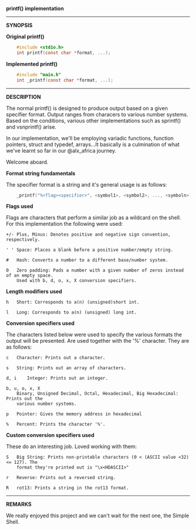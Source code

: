 __printf() implementation__

-----------------------------------------------------------------------------------------------

__SYNOPSIS__

**Original printf()**
```c
	#include <stdio.h>
	int printf(const char *format, ...);
```

**Implemented printf()**
```c
	#include "main.h"
	int _printf(const char *format, ...);
```

-----------------------------------------------------------------------------------------------

__DESCRIPTION__

The normal printf() is designed to produce output based on a given specifier format.
Output ranges from characers to various number systems. Based on the conditions, various
other implementations such as sprintf() and vsnprintf() arise.

In our implementation, we'll be employing variadic functions, function pointers, struct
and typedef, arrays...It basically is a culmination of what we've learnt so far in our
@alx\_africa journey.

Welcome aboard.

**Format string fundamentals**
	
The specifier format is a string and it's general usage is as follows:

```c	
	_printf("%<flag><specifier>", <symbol1>, <symbol2>, ..., <symboln>);
```

**Flags used**
	
Flags are characters that perform a similar job as a wildcard on the shell. For this
implementation the following were used:

	+/-	Plus, Minus: Denotes positive and negative sign convention, respectively.

	' '	Space: Places a blank before a positive number/empty string.

	#	Hash: Converts a number to a different base/number system.

	0	Zero padding: Pads a number with a given number of zeros instead of an empty space.
		Used with b, d, o, x, X conversion specifiers.

**Length modifiers used**
	
	h	Short: Corresponds to a(n) (unsigned)short int.

	l	Long: Corresponds to a(n) (unsigned) long int.

**Conversion specifiers used**
	
The characters listed below were used to specify the various formats the output will
be presented. Are used together with the '%' character. They are as follows:

	c	Character: Prints out a character.

	s	String: Prints out an array of characters.

	d, i	Integer: Prints out an integer.

	b, u, o, x, X
		Binary, Unsigned Decimal, Octal, Hexadecimal, Big Hexadecimal: Prints out the
		various number systems.

	p	Pointer: Gives the memory address in hexadecimal

	%	Percent: Prints the character '%'.

**Custom conversion specifiers used**
	
These do an interesting job. Loved working with them:

	S	Big String: Prints non-printable characters (0 < (ASCII value <32) <= 127). The
		format they're printed out is "\x<HDASCII>"

	r	Reverse: Prints out a reversed string.

	R	rot13: Prints a string in the rot13 format.

-----------------------------------------------------------------------------------------------

__REMARKS__
	
We really enjoyed this project and we can't wait for the next one, the Simple Shell.
